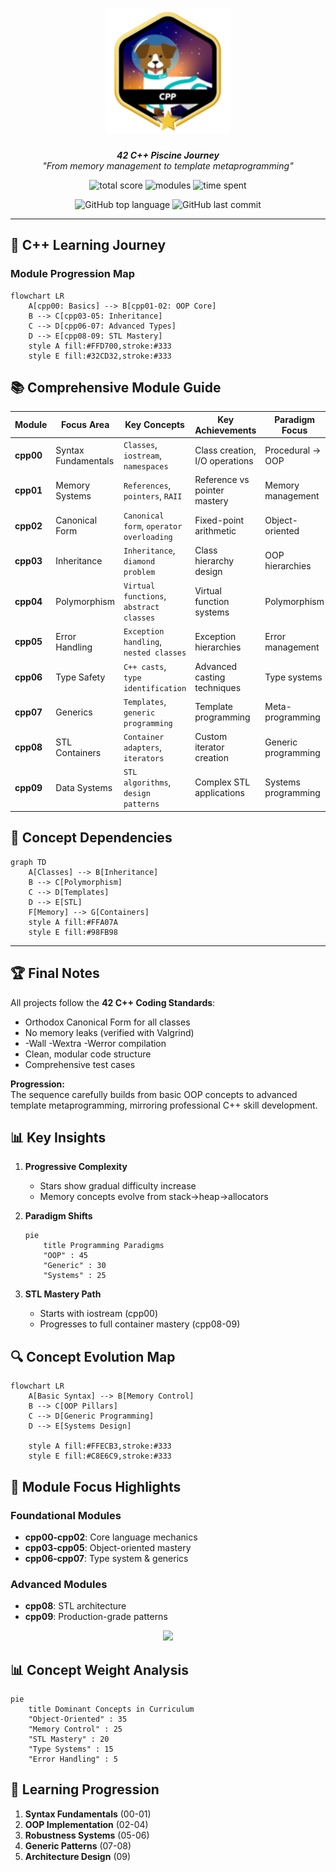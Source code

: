 <h1 align="center">
  <img src="https://github.com/senthilpoo10/badges/blob/main/badges/cppm.png" width="200"/>
</h1>

<p align="center">
  <b><i>42 C++ Piscine Journey</i></b><br>
  <i>"From memory management to template metaprogramming"</i>
</p>

<p align="center">
  <img alt="total score" src="https://img.shields.io/badge/total%20score-500%2F500-brightgreen" />
  <img alt="modules" src="https://img.shields.io/badge/modules-9-blue" />
  <img alt="time spent" src="https://img.shields.io/badge/time%20spent-300%20hours-orange" />
<p align="center">
  <img alt="GitHub top language" src="https://img.shields.io/github/languages/top/coding-school-projects/42-cpp?color=blue" />
  <img alt="GitHub last commit" src="https://img.shields.io/github/last-commit/coding-school-projects/42-cpp?color=green" />
</p>

---

## 🌟 C++ Learning Journey

### Module Progression Map
```mermaid
flowchart LR
    A[cpp00: Basics] --> B[cpp01-02: OOP Core]
    B --> C[cpp03-05: Inheritance]
    C --> D[cpp06-07: Advanced Types]
    D --> E[cpp08-09: STL Mastery]
    style A fill:#FFD700,stroke:#333
    style E fill:#32CD32,stroke:#333
```

## 📚 Comprehensive Module Guide

| Module | Focus Area | Key Concepts | Key Achievements | Paradigm Focus | Memory Concepts | STL Components |
|--------|------------|--------------|------------------|----------------|-----------------|----------------|
| **cpp00** | Syntax Fundamentals | `Classes`, `iostream`, `namespaces` | Class creation, I/O operations | Procedural → OOP | Stack allocation | `std::cin/cout` |
| **cpp01** | Memory Systems | `References`, `pointers`, `RAII` | Reference vs pointer mastery | Memory management | Heap vs stack | `std::string` |
| **cpp02** | Canonical Form | `Canonical form`, `operator overloading` | Fixed-point arithmetic | Object-oriented | Fixed-point memory | - |
| **cpp03** | Inheritance | `Inheritance`, `diamond problem` | Class hierarchy design | OOP hierarchies | Constructor chaining | - |
| **cpp04** | Polymorphism | `Virtual functions`, `abstract classes` | Virtual function systems | Polymorphism | vtable/runtime | - |
| **cpp05** | Error Handling | `Exception handling`, `nested classes` | Exception hierarchies | Error management | Resource cleanup | - |
| **cpp06** | Type Safety | `C++ casts`, `type identification` | Advanced casting techniques | Type systems | Dynamic casting | `typeid()` |
| **cpp07** | Generics | `Templates`, `generic programming` | Template programming | Meta-programming | Template instantiation | `std::vector` |
| **cpp08** | STL Containers | `Container adapters`, `iterators` | Custom iterator creation | Generic programming | Allocator patterns | Full STL |
| **cpp09** | Data Systems | `STL algorithms`, `design patterns` | Complex STL applications | Systems programming | Cache efficiency | Advanced STL |

## 🧩 Concept Dependencies

```mermaid
graph TD
    A[Classes] --> B[Inheritance]
    B --> C[Polymorphism]
    C --> D[Templates]
    D --> E[STL]
    F[Memory] --> G[Containers]
    style A fill:#FFA07A
    style E fill:#98FB98
```

---

## 🏆 Final Notes

All projects follow the **42 C++ Coding Standards**:
- Orthodox Canonical Form for all classes
- No memory leaks (verified with Valgrind)
- -Wall -Wextra -Werror compilation
- Clean, modular code structure
- Comprehensive test cases

**Progression:**  
The sequence carefully builds from basic OOP concepts to advanced template metaprogramming, mirroring professional C++ skill development.

























## 📊 Key Insights

1. **Progressive Complexity**  
   - Stars show gradual difficulty increase
   - Memory concepts evolve from stack→heap→allocators

2. **Paradigm Shifts**  
   ```mermaid
   pie
       title Programming Paradigms
       "OOP" : 45
       "Generic" : 30
       "Systems" : 25
   ```

3. **STL Mastery Path**  
   - Starts with iostream (cpp00)
   - Progresses to full container mastery (cpp08-09)








## 🔍 Concept Evolution Map

```mermaid
flowchart LR
    A[Basic Syntax] --> B[Memory Control]
    B --> C[OOP Pillars]
    C --> D[Generic Programming]
    D --> E[Systems Design]
    
    style A fill:#FFECB3,stroke:#333
    style E fill:#C8E6C9,stroke:#333
```

## 🎯 Module Focus Highlights

### Foundational Modules
- **cpp00-cpp02**: Core language mechanics
- **cpp03-cpp05**: Object-oriented mastery
- **cpp06-cpp07**: Type system & generics

### Advanced Modules
- **cpp08**: STL architecture
- **cpp09**: Production-grade patterns

<p align="center">
  <img src="https://github.com/senthilpoo10/badges/blob/main/badges/cppconcepts.png" width="400"/>
</p>

## 📊 Concept Weight Analysis

```mermaid
pie
    title Dominant Concepts in Curriculum
    "Object-Oriented" : 35
    "Memory Control" : 25
    "STL Mastery" : 20
    "Type Systems" : 15
    "Error Handling" : 5
```

## 🏁 Learning Progression

1. **Syntax Fundamentals** (00-01)
2. **OOP Implementation** (02-04)
3. **Robustness Systems** (05-06) 
4. **Generic Patterns** (07-08)
5. **Architecture Design** (09)















